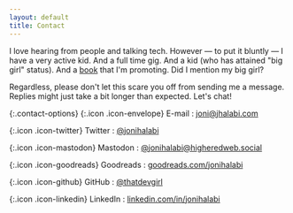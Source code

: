 ```yaml
---
layout: default
title: Contact
---
```


I love hearing from people and talking tech. However — to put it bluntly — I have a very active kid. And a full time gig. And a kid (who has attained "big girl" status). And a [book](/book) that I'm promoting. Did I mention my big girl?

Regardless, please don't let this scare you off from sending me a message. Replies might just take a bit longer than expected. Let's chat!

{:.contact-options}
{:.icon .icon-envelope} <span class="sr-only">E-mail</span>
: [joni@jhalabi.com](mailto:joni@jhalabi.com)

{:.icon .icon-twitter} <span class="sr-only">Twitter</span>
: [@jonihalabi](https://twitter.com/jonihalabi)

{:.icon .icon-mastodon} <span class="sr-only">Mastodon</span>
: [@jonihalabi@higheredweb.social](https://higheredweb.social/@jonihalabi)

{:.icon .icon-goodreads} <span class="sr-only">Goodreads</span>
: [goodreads.com/jonihalabi](https://www.goodreads.com/jonihalabi)

{:.icon .icon-github} <span class="sr-only">GitHub</span>
: [@thatdevgirl](https://github.com/thatdevgirl)

{:.icon .icon-linkedin} <span class="sr-only">LinkedIn</span>
: [linkedin.com/in/jonihalabi](https://www.linkedin.com/in/jonihalabi/)
